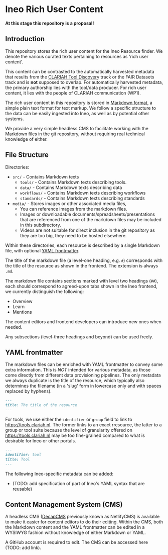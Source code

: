 # Ineo Rich User Content

**At this stage this repository is a proposal!**

## Introduction

This repository stores the rich user content for the Ineo Resource finder. We
denote the various curated texts pertaining to resources as 'rich user
content'.

This content can be contrasted to the automatically harvested metadata that
results from the [CLARIAH Tool
Discovery](https://github.com/CLARIAH/tool-discovery) track or the FAIR
Datasets track and is **not** supposed to overlap. For automatically harvested
metadata, the primary authorship lies with the tool/data producer. For rich
user content, it lies with the people of CLARIAH communication (WP1).

The rich user content in this repository is stored in [Markdown
format](https://www.markdownguide.org/basic-syntax), a simple plain text format
for text markup. We follow a specific structure to the data can be easily
ingested into Ineo, as well as by potential other systems.

We provide a very simple headless CMS to facilitate working with the Markdown
files in the git repository, without requiring real technical knowledge of either.

## File Structure

Directories:

* ``src/`` - Contains Markdown texts
    * ``tools/`` - Contains Markdown texts describing tools. 
    * ``data/`` -  Contains Markdown texts describing data
    * ``workflows/`` -  Contains Markdown texts describing workflows
    * ``standards/`` -  Contains Markdown texts describing standards
* ``media/`` - Stores images or other associated media files,
    * You can reference images from the markdown files.
    * Images or downloadable documents/spreadsheets/presentations that are referenced from one of the markdown files may be included in this subdirectory.
    * Videos are not suitable for direct inclusion in the git repository as they are too big, they need to be hosted elsewhere.

Within these directories, each resource is described by a single Markdown file,
with optional [YAML frontmatter](#yaml-frontmatter).

The title of the markdown file (a level-one heading, e.g. `#`) corresponds with
the title of the resource as shown in the frontend. The extension is always `.md`.

The markdown file contains sections marked with level two headings (`##`), each should correspond to agreed-upon tabs shown in the Ineo frontend, we currently distinguish the following:

* Overview
* Learn
* Mentions

The content editors and frontend developers can introduce new ones when needed.

Any subsections (level-three headings and beyond) can be used freely.
    
## YAML frontmatter

The markdown files can be enriched with YAML frontmatter to convey some extra
information. This is *NOT* intended for various metadata, as those come
directly from different data provisioning pipelines. The only metadata we
always duplicate is the title of the resource, which typically also determines
the filename (in a 'slug' form in lowercase only and with spaces replaced by
hyphens).

```markdown
---
title: The title of the resource
---
```

For tools, we use either the `identifier` or `group` field to link to
<https://tools.clariah.nl>. The former links to an exact rresource, the latter
to a group or tool suite because the level of granularity offered on
<https://tools.clariah.nl> may be too fine-grained compared to what is
desirable for Ineo or other portals. 

```markdown
---
identifier: tool
title: Tool
---
```

The following Ineo-specific metadata can be added:

* (TODO: add specification of part of Ineo's YAML syntax that are reusable)

## Content Management System (CMS)

A headless CMS ([DecapCMS](https://decapcms.org/) previously known as
NetlifyCMS) is available to make it easier for content editors to do their
editing. Within the CMS, both the Markdown content and the YAML frontmatter can
be edited in a WYSIWYG fashion without knowledge of either Markdown or YAML.

A GitHub account is required to edit. The CMS can be accessed here (TODO: add
link).
